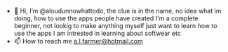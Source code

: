 - 👋 Hi, I’m @aloudunnowhattodo, the clue is in the name, no idea what im doing, how to use the apps people have created
I'm a complete beginner, not lookig to make anything myself just want to learn how to use the apps
I am intrested in learning about softwear etc
- 📫 How to reach me a.l.farmer@hotmail.com

<!---
aloudunnowhattodo/aloudunnowhattodo is a ✨ special ✨ repository because its `README.md` (this file) appears on your GitHub profile.
You can click the Preview link to take a look at your changes.
--->
